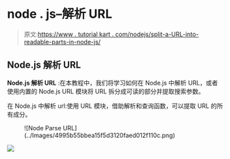 # node . js–解析 URL

> 原文:[https://www . tutorial kart . com/nodejs/split-a-URL-into-readable-parts-in-node-js/](https://www.tutorialkart.com/nodejs/split-a-url-into-readable-parts-in-node-js/)

## Node.js 解析 URL

**Node.js 解析 URL** :在本教程中，我们将学习如何在 Node.js 中解析 URL，或者使用内置的 Node.js URL 模块将 URL 拆分成可读的部分并提取搜索参数。

在 Node.js 中解析 url:使用 URL 模块，借助解析和查询函数，可以提取 URL 的所有成分。

<figure class="aligncenter">![Node Parse URL](../Images/4995b55bbea15f5d3120faed012f110c.png)</figure>

[![](../Images/925da31b32d6bc3827932f6c8afb11bb.png)](https://www.tutorialkart.com/)